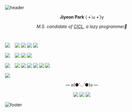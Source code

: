 ![header](https://capsule-render.vercel.app/api?type=wave&color=F7CAC9&height=70&section=header)    

<p align = "center"><b>Jiyeon Park</b> ( •̀ ω •́ )y</p>    

<p align = "center"><i>M.S. candidate of <a href="http://cctl.jnu.ac.kr">CICL</a>, a lazy programmer🐾</i></p>

</br>

<p align = "left"> <img src="https://img.shields.io/badge/Research%20Area-F7CAC9?style=for-the-badge&"/> &nbsp;&nbsp; <img src="https://img.shields.io/badge/Channel%20Coding-FF6F61?style=flat-square&"/> <img src="https://img.shields.io/badge/Deep%20Learning-D00000?style=flat-square&"/> <img src="https://img.shields.io/badge/5G%20Communication-4765DC?style=flat-square&"/> <img src="https://img.shields.io/badge/Bioinformatics-2CBF3D?style=flat-square&"/></p>

<p align = "left"> <img src="https://img.shields.io/badge/Programming%20Language-92A8D1?style=for-the-badge&"/> &nbsp;&nbsp; <img src="https://img.shields.io/badge/c%20-%2300599C.svg?&style=flat-square&logo=c&logoColor=white"/> <img src="https://img.shields.io/badge/c++%20-%2300599C.svg?&style=flat-square&logo=c%2B%2B&logoColor=white"/> <img src="https://img.shields.io/badge/python%20-%2314354C.svg?&style=flat-square&logo=python&logoColor=white"/> </p>

<p align = "left"> <img src="https://img.shields.io/badge/Interest-F7CAC9?style=for-the-badge&"/> &nbsp;&nbsp; <img src="https://img.shields.io/badge/swift-%23FA7343.svg?&style=flat-square&logo=swift&logoColor=white"/> <img src="https://img.shields.io/badge/r-%23276DC3.svg?&style=flat-square&logo=r&logoColor=white"/> <img src="https://img.shields.io/badge/Linux-15b35b?style=flat-square&logo=Linux&logoColor=white"/> <img src="https://img.shields.io/badge/iOS-000000?style=flat-square&logo=apple&logoColor=white"/> <img src="https://img.shields.io/badge/Big%20Data-E25A1C?style=flat-square&logo=apache&logoColor=white"/> <img src="https://img.shields.io/badge/Embedded-00979D?style=flat-square&logo=arduino&logoColor=white"/> </p>

<img align="center" src="https://github-readme-stats.vercel.app/api/top-langs/?username=PParkJy&layout=compact&repo=github-readme-stats"/>

</br>

<p align = "center">— ฅ(●'◡'●)ฅ —</p>

<p align = "center"> <a href="https://pparkjy.github.io/"><img src="https://img.shields.io/badge/Blog-181717?style=flat-square&logo=Github&logoColor=white&"/></a> <a href="https://www.instagram.com/_jiyeoninit_/"><img src="https://img.shields.io/badge/Instagram-E4405F?style=flat-square&logo=Instagram&logoColor=white&"/></a> <a href="mailto:wldus8677@gmail.com"><img src="https://img.shields.io/badge/Gmail-D14836?style=flat-square&logo=Gmail&logoColor=white&"/></a> </p>

![footer](https://capsule-render.vercel.app/api?type=wave&color=92A8D1&height=70&section=footer)  







